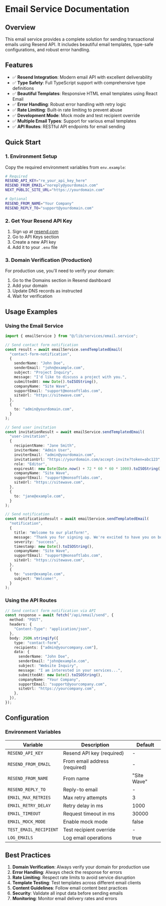 # Email Service Documentation

## Overview

This email service provides a complete solution for sending transactional emails using Resend API. It includes beautiful email templates, type-safe configurations, and robust error handling.

## Features

- ✅ **Resend Integration**: Modern email API with excellent deliverability
- ✅ **Type Safety**: Full TypeScript support with comprehensive type definitions
- ✅ **Beautiful Templates**: Responsive HTML email templates using React Email
- ✅ **Error Handling**: Robust error handling with retry logic
- ✅ **Rate Limiting**: Built-in rate limiting to prevent abuse
- ✅ **Development Mode**: Mock mode and test recipient override
- ✅ **Multiple Email Types**: Support for various email templates
- ✅ **API Routes**: RESTful API endpoints for email sending

## Quick Start

### 1. Environment Setup

Copy the required environment variables from `env.example`:

```bash
# Required
RESEND_API_KEY="re_your_api_key_here"
RESEND_FROM_EMAIL="noreply@yourdomain.com"
NEXT_PUBLIC_SITE_URL="https://yourdomain.com"

# Optional
RESEND_FROM_NAME="Your Company"
RESEND_REPLY_TO="support@yourdomain.com"
```

### 2. Get Your Resend API Key

1. Sign up at [resend.com](https://resend.com)
2. Go to API Keys section
3. Create a new API key
4. Add it to your `.env` file

### 3. Domain Verification (Production)

For production use, you'll need to verify your domain:

1. Go to the Domains section in Resend dashboard
2. Add your domain
3. Update DNS records as instructed
4. Wait for verification

## Usage Examples

### Using the Email Service

```typescript
import { emailService } from "@/lib/services/email.service";

// Send contact form notification
const result = await emailService.sendTemplatedEmail(
  "contact-form-notification",
  {
    senderName: "John Doe",
    senderEmail: "john@example.com",
    subject: "Project Inquiry",
    message: "I'd like to discuss a project with you.",
    submittedAt: new Date().toISOString(),
    companyName: "Site Wave",
    supportEmail: "support@monsoftlabs.com",
    siteUrl: "https://sitewave.com",
  },
  {
    to: "admin@yourdomain.com",
  }
);

// Send user invitation
const invitationResult = await emailService.sendTemplatedEmail(
  "user-invitation",
  {
    recipientName: "Jane Smith",
    inviterName: "Admin User",
    inviterEmail: "admin@yourdomain.com",
    invitationUrl: "https://yourdomain.com/accept-invite?token=abc123",
    role: "Editor",
    expiresAt: new Date(Date.now() + 72 * 60 * 60 * 1000).toISOString(),
    companyName: "Site Wave",
    supportEmail: "support@monsoftlabs.com",
    siteUrl: "https://sitewave.com",
  },
  {
    to: "jane@example.com",
  }
);

// Send notification
const notificationResult = await emailService.sendTemplatedEmail(
  "notification",
  {
    title: "Welcome to our platform!",
    message: "Thank you for signing up. We're excited to have you on board.",
    severity: "success",
    timestamp: new Date().toISOString(),
    companyName: "Site Wave",
    supportEmail: "support@monsoftlabs.com",
    siteUrl: "https://sitewave.com",
  },
  {
    to: "user@example.com",
    subject: "Welcome!",
  }
);
```

### Using the API Routes

```typescript
// Send contact form notification via API
const response = await fetch("/api/email/send", {
  method: "POST",
  headers: {
    "Content-Type": "application/json",
  },
  body: JSON.stringify({
    type: "contact-form",
    recipients: ["admin@yourcompany.com"],
    data: {
      senderName: "John Doe",
      senderEmail: "john@example.com",
      subject: "Website Inquiry",
      message: "I am interested in your services...",
      submittedAt: new Date().toISOString(),
      companyName: "Your Company",
      supportEmail: "support@yourcompany.com",
      siteUrl: "https://yourcompany.com",
    },
  }),
});
```

## Configuration

### Environment Variables

| Variable               | Description                   | Default     |
| ---------------------- | ----------------------------- | ----------- |
| `RESEND_API_KEY`       | Resend API key (required)     | -           |
| `RESEND_FROM_EMAIL`    | From email address (required) | -           |
| `RESEND_FROM_NAME`     | From name                     | "Site Wave" |
| `RESEND_REPLY_TO`      | Reply-to email                | -           |
| `EMAIL_MAX_RETRIES`    | Max retry attempts            | 3           |
| `EMAIL_RETRY_DELAY`    | Retry delay in ms             | 1000        |
| `EMAIL_TIMEOUT`        | Request timeout in ms         | 30000       |
| `EMAIL_MOCK_MODE`      | Enable mock mode              | false       |
| `TEST_EMAIL_RECIPIENT` | Test recipient override       | -           |
| `LOG_EMAILS`           | Log email operations          | true        |

## Best Practices

1. **Domain Verification**: Always verify your domain for production use
2. **Error Handling**: Always check the response for errors
3. **Rate Limiting**: Respect rate limits to avoid service disruption
4. **Template Testing**: Test templates across different email clients
5. **Content Guidelines**: Follow email content best practices
6. **Security**: Validate all input data before sending emails
7. **Monitoring**: Monitor email delivery rates and errors
